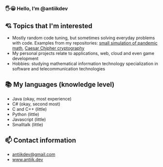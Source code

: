 ### :raised_hand_with_fingers_splayed::grinning: Hello, I’m @antiikdev

## :cupid: Topics that I'm interested
- Mostly random code tuning, but sometimes solving everyday problems with code.
Examples from my repositories:
[small simulation of pandemic math](https://github.com/antiikdev/pandemic),
[Caesar Chipher cryptography](https://github.com/antiikdev/caesar-chipher)
- My personal projects relate to applications, web, cloud and even
game development
- Hobbies: studying mathematical information technology specialization
in software and telecommunication technologies

## :books: My languages (knowledge level)
- Java (okay, most experience)
- C# (okay, second most)
- C and C++ (little)
- Python (little)
- Javascript (little)
- Smalltalk (little)

## :mailbox: Contact information
- antiikdev@gmail.com
- www.antiik.dev
